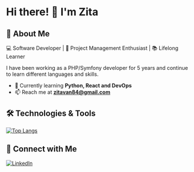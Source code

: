 # Hi there! 👋 I'm Zita 

## 🚀 About Me  
💻 Software Developer | 🎨 Project Management Enthusiast | 📚 Lifelong Learner  

I have been working as a PHP/Symfony developer for 5 years and continue to learn different languages and skills.

- 🌱 Currently learning **Python, React and DevOps**
- 📫 Reach me at **zitavan84@gmail.com**  
<!-- - 🌍 Check out my portfolio: [LinkedIn](https://www.linkedin.com/in/zitavan/)  -->

## 🛠️ Technologies & Tools  
<!--![PHP](https://img.shields.io/badge/-PHP-777BB4?style=flat&logo=php&logoColor=white)  
![Symfony](https://img.shields.io/badge/-Symfony-000000?style=flat&logo=symfony&logoColor=white)  
![Python](https://img.shields.io/badge/-Python-3776AB?style=flat&logo=python&logoColor=white)  
![Flask](https://img.shields.io/badge/-Flask-000000?style=flat&logo=flask&logoColor=white)  
![Django](https://img.shields.io/badge/-Django-092E20?style=flat&logo=django&logoColor=white)  
![JavaScript](https://img.shields.io/badge/-JavaScript-F7DF1E?style=flat&logo=javascript&logoColor=black)  
![React](https://img.shields.io/badge/-React-61DAFB?style=flat&logo=react&logoColor=black)  
![PostgreSQL](https://img.shields.io/badge/-PostgreSQL-336791?style=flat&logo=postgresql&logoColor=white)  
![SQL](https://img.shields.io/badge/-SQL-4479A1?style=flat&logo=amazon-dynamodb&logoColor=white)   -->

[![Top Langs](https://github-readme-stats.vercel.app/api/top-langs/?username=anuraghazra&layout=compact)](https://github.com/anuraghazra/github-readme-stats)

<!--## 📊 GitHub Stats  
![Your GitHub Stats](https://github-readme-stats.vercel.app/api?username=ZitaNguyen&show_icons=true&theme=radical)  

## 🏆 GitHub Trophies  
![GitHub Trophies](https://github-profile-trophy.vercel.app/?username=ZitaNguyen&theme=onedark)   -->

## 🔗 Connect with Me  
[![LinkedIn](https://img.shields.io/badge/-LinkedIn-blue?style=flat&logo=Linkedin&logoColor=white)](https://linkedin.com/in/zitavan)  
<!-- [![Twitter](https://img.shields.io/badge/-Twitter-blue?style=flat&logo=twitter&logoColor=white)](https://twitter.com/yourprofile)  -->


